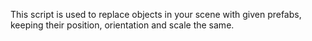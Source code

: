 This script is used to replace objects in your scene with given prefabs,
keeping their position, orientation and scale the same.